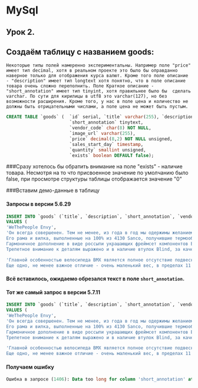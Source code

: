 # MySql

## Урок 2.

## Создаём таблицу c названием goods:
`Некоторые типы полей намеренно экспериментальны. Например поле "price" имеет тип decimal, хотя в реальном проекте это было бы оправданно наверное только для отображения курса валют.
 Кроме того поле описание - "description" имеет тип longtext хотя понятно, что в поле описание товара очень сложно переполнить. Поле Краткое описание - "short_annotation" имеет тип tinyint, хотя правильнее было бы 
  сделать varchar. По сути для кирилицы в utf8 это varchar(127), но без возможности расширения.
  Кроме того, у нас в поле цена и количество не должны быть отрицательными числами, а поле цена не может быть пустым.`

```sql
CREATE TABLE `goods` (  `id` serial, `title` varchar(255), `description` longtext, 
                        `short_annotation` tinytext, 
                        `vendor_code` char(8) NOT NULL, 
                        `image_url` varchar(255), 
                        `price` decimal(8,2) NOT NULL unsigned, 
                        `sales_start_day` timestamp, 
                        `quantity` smallint unsigned, 
                        `exists` boolean DEFAULT false);
```
###Сразу хотелось бы обратить внимание на поле "exists" - наличие товара. Несмотря на то что присвоенное значение по умолчанию было false, при просмотре структуры таблицы отображается значение "0"

###Вставим демо-данные в таблицу
#### Запросы в версии 5.6.29
```sql
INSERT INTO `goods` (`title`, `description`, `short_annotation`, `vendor_code`, `image_url`, `price`, `sales_start_day`, `quantity`, `exists`)
VALUES (
'WeThePeople Envy', 
'Он всегда совершенен. Тем не менее, из года в год мы одержимы желанием сделать его ещё лучше, байком мечты любого райдера, желающего кататься как Про. 
Его рама и вилка, выполненные на 100% из 4130 Sanco, получившие термообработку и захватывающий дух дизайн Black Titan. 
Гармоничное дополнение в виде россыпи украшающих фреймсет компонентов Eclat, включая жирные покрышки Stevie Churchill Signature и шатуны Aeon, готовые крошить бетон. 
Трепетное внимание к деталям выражено и в наличие втулок Blind, за качество которых ручается сам Shane Weston. Зверь, вызывающий зависть, стал ещё лучше.', 

'Главной особенностью велосипеда BMX является полное отсутствие подвески и наличие всего лишь одной передачи. В остальном же вариации могут быть разными. 
Еще одно, не менее важное отличие - очень маленький вес, в пределах 11 кг.', '12124322', '/images/bicycle1.png', '44040', NULL, '7', '0');
```
#### Всё вставилось, ожидаемо обрезался текст в поле `short_annotation`.

#### Тот же самый запрос в версии 5.7.11
```sql
INSERT INTO `goods` (`title`, `description`, `short_annotation`, `vendor_code`, `image_url`, `price`, `sales_start_day`, `quantity`, `exists`)
VALUES (
'WeThePeople Envy', 
'Он всегда совершенен. Тем не менее, из года в год мы одержимы желанием сделать его ещё лучше, байком мечты любого райдера, желающего кататься как Про. 
Его рама и вилка, выполненные на 100% из 4130 Sanco, получившие термообработку и захватывающий дух дизайн Black Titan. 
Гармоничное дополнение в виде россыпи украшающих фреймсет компонентов Eclat, включая жирные покрышки Stevie Churchill Signature и шатуны Aeon, готовые крошить бетон. 
Трепетное внимание к деталям выражено и в наличие втулок Blind, за качество которых ручается сам Shane Weston. Зверь, вызывающий зависть, стал ещё лучше.', 

'Главной особенностью велосипеда BMX является полное отсутствие подвески и наличие всего лишь одной передачи. В остальном же вариации могут быть разными. 
Еще одно, не менее важное отличие - очень маленький вес, в пределах 11 кг.', '12124322', '/images/bicycle1.png', '4404', NULL, '7', '0');
```
#### Получаем ошибку
```sql
Ошибка в запросe (1406): Data too long for column 'short_annotation' at row 1
```
